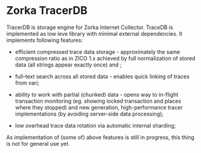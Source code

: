 
# Zorka TracerDB

TracerDB is storage engine for Zorka Internet Collector. TraceDB is implemented as low leve library with minimal 
external dependencies. It implements following features:

* efficient compressed trace data storage - approximately the same compression ratio as in ZICO 1.x achieved by
full normalization of stored data (all strings appear exactly once) and ;

* full-text search across all stored data - enables quick linking of traces from vari;

* ability to work with partial (chunked) data - opens way to in-flight transaction monitoring (eg. showing locked
transaction and places where they stopped) and new generation, high-performance tracer implementations (by avoiding
server-side data processing);

* low overhead trace data rotation via automatic internal sharding; 


As implementation of (some of) above features is still in progress, this thing is not for general use yet. 

 
